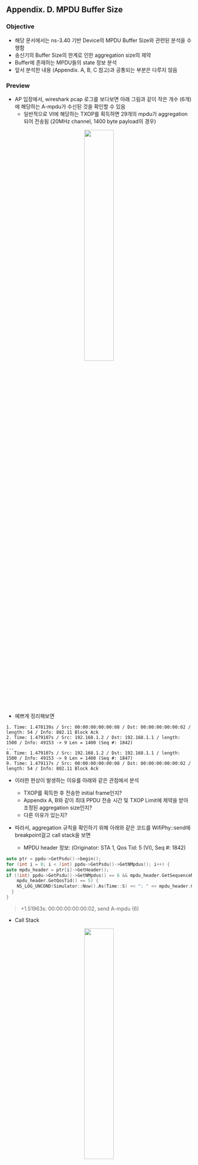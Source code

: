 ## Appendix. D. MPDU Buffer Size

### Objective
* 해당 문서에서는 ns-3.40 기반 Device의 MPDU Buffer Size와 관련된 분석을 수행함
* 송신기의 Buffer Size의 한계로 인한 aggregation size의 제약
* Buffer에 존재하는 MPDU들의 state 정보 분석
* 앞서 분석한 내용 (Appendix. A, B, C 참고)과 공통되는 부분은 다루지 않음

### Preview
* AP 입장에서, wireshark pcap 로그를 보다보면 아래 그림과 같이 작은 개수 (6개)에 해당하는 A-mpdu가 수신된 것을 확인할 수 있음
  * 일반적으로 VI에 해당하는 TXOP를 획득하면 29개의 mpdu가 aggregation되어 전송됨 (20MHz channel, 1400 byte payload의 경우)

<p align="center">  
  <img src="https://github.com/user-attachments/assets/07ae55a8-bbc6-443d-990c-16b1ddbe42f8" width="40%">  
</p>

* 예쁘게 정리해보면
```
1. Time: 1.478139s / Src: 00:00:00:00:00:08 / Dst: 00:00:00:00:00:02 / length: 54 / Info: 802.11 Block Ack
2. Time: 1.479107s / Src: 192.168.1.2 / Dst: 192.168.1.1 / length: 1500 / Info: 49153 -> 9 Len = 1400 (Seq #: 1842)
...
8. Time: 1.479107s / Src: 192.168.1.2 / Dst: 192.168.1.1 / length: 1500 / Info: 49153 -> 9 Len = 1400 (Seq #: 1847)
9. Time: 1.479117s / Src: 00:00:00:00:00:08 / Dst: 00:00:00:00:00:02 / length: 54 / Info: 802.11 Block Ack
```
* 이러한 현상이 발생하는 이유를 아래와 같은 관점에서 분석
  * TXOP를 획득한 후 전송한 initial frame인지?
  * Appendix A, B와 같이 최대 PPDU 전송 시간 및 TXOP Limit에 제약을 받아 조정된 aggregation size인지?
  * 다른 이유가 있는지?

* 따라서, aggregation 규칙을 확인하기 위해 아래와 같은 코드를 WifiPhy::send에 breakpoint걸고 call stack을 보면
  * MPDU header 정보: (Originator: STA 1, Qos Tid: 5 (VI), Seq #: 1842)
```c
auto ptr = ppdu->GetPsdu()->begin();
for (int i = 0; i < (int) ppdu->GetPsdu()->GetNMpdus(); i++) {
auto mpdu_header = ptr[i]->GetHeader();
if ((int) ppdu->GetPsdu()->GetNMpdus() == 6 && mpdu_header.GetSequenceNumber() == 1842 &&
    mpdu_header.GetQosTid() == 5) {
    NS_LOG_UNCOND(Simulator::Now().As(Time::S) << ": " << mpdu_header.GetAddr2() << ", send A-mpdu (6)");
  }
}
```
> +1.51963s: 00:00:00:00:00:02, send A-mpdu (6)

* Call Stack
<p align="center">  
  <img src="https://github.com/user-attachments/assets/e205ede2-eaef-447c-9851-3fc39b9837ff" width="40%">  
</p>

* 다른 점은 없다, Aggregation 제약 조건만 확인해보자

### 1. ns3::HtFrameExchangeManager::SendDataFrame
```c
bool
HtFrameExchangeManager::SendDataFrame(Ptr<WifiMpdu> peekedItem,
                                      Time availableTime,
                                      bool initialFrame)
{
    NS_ASSERT(peekedItem && peekedItem->GetHeader().IsQosData() &&
              !peekedItem->GetHeader().GetAddr1().IsBroadcast() && !peekedItem->IsFragment());
    NS_LOG_FUNCTION(this << *peekedItem << availableTime << initialFrame);

    /* 추가 */
    if(peekedItem->GetHeader().GetSequenceNumber() == 1842 && peekedItem->GetHeader().GetQosTid() == 5){
        NS_LOG_UNCOND(Simulator::Now().As(Time::S) << ": BP");
    }
    /* 추가 */

    Ptr<QosTxop> edca = m_mac->GetQosTxop(peekedItem->GetHeader().GetQosTid());
    WifiTxParameters txParams;
    txParams.m_txVector =
        GetWifiRemoteStationManager()->GetDataTxVector(peekedItem->GetHeader(), m_allowedWidth);
    Ptr<WifiMpdu> mpdu =
        edca->GetNextMpdu(m_linkId, peekedItem, txParams, availableTime, initialFrame);

    if (!mpdu)
    {
        NS_LOG_DEBUG("Not enough time to transmit a frame");
        return false;
    }

    // try A-MPDU aggregation
    std::vector<Ptr<WifiMpdu>> mpduList =
        m_mpduAggregator->GetNextAmpdu(mpdu, txParams, availableTime);
    NS_ASSERT(txParams.m_acknowledgment);

    if (mpduList.size() > 1)
    {
        // A-MPDU aggregation succeeded
        SendPsduWithProtection(Create<WifiPsdu>(std::move(mpduList)), txParams); // STEP INTO
    }
    else if (txParams.m_acknowledgment->method == WifiAcknowledgment::BAR_BLOCK_ACK)
    {
        // a QoS data frame using the Block Ack policy can be followed by a BlockAckReq
        // frame and a BlockAck frame. Such a sequence is handled by the HT FEM
        SendPsduWithProtection(Create<WifiPsdu>(mpdu, false), txParams);
    }
    else
    {
        // transmission can be handled by the base FEM
        SendMpduWithProtection(mpdu, txParams);
    }

    return true;
}
```
* Aggregation rule 및 mpdu list 확인을 위해 추가 코드 삽입
* 해당 시점에서 breakpoint걸고, 아래와 같은 variable 값을 보면
  * availableTime: 4096000 
  * initialFrame: True
* 즉, TXOP를 획득하고 전송하는 첫 번째 frame이라는 뜻임 (여기서 의문점이 들어야됨)
  * VI에 해당하는 MPDU는 최대 PPDU 전송시간에 제약을 받을 수 없음
    * 애초에 TXOP Limit에 제약을 먼저 받음 (payload size가 동일하므로, 제약을 받으려면 BE와 같이 최소 39개는 aggregation 되어야 함)
  * 근데, TXOP limit에 제약을 받으려면 30개의 MPDU가 aggregation 되어야함 (일반적으로 29개에 해당하는 MPDU가 aggregation되어 전송되므로)
  * 그럼 남은 조건 딱 하나 있음 (window size)
* 서브루틴 진입 두가자~ -> 1.1. MpduAggregator::GetNextAmpdu 참고

### 1.1. MpduAggregator::GetNextAmpdu (⭐ 중요도 상)
```c
std::vector<Ptr<WifiMpdu>>
MpduAggregator::GetNextAmpdu(Ptr<WifiMpdu> mpdu,
                             WifiTxParameters& txParams,
                             Time availableTime) const
{
    NS_LOG_FUNCTION(this << *mpdu << &txParams << availableTime);

    std::vector<Ptr<WifiMpdu>> mpduList;

    Mac48Address recipient = mpdu->GetHeader().GetAddr1();
    NS_ASSERT(mpdu->GetHeader().IsQosData() && !recipient.IsBroadcast());
    uint8_t tid = mpdu->GetHeader().GetQosTid();
    auto origRecipient = mpdu->GetOriginal()->GetHeader().GetAddr1();

    Ptr<QosTxop> qosTxop = m_mac->GetQosTxop(tid);
    NS_ASSERT(qosTxop);

    // Have to make sure that the block ack agreement is established and A-MPDU is enabled
    if (m_mac->GetBaAgreementEstablishedAsOriginator(recipient, tid) &&
        GetMaxAmpduSize(recipient, tid, txParams.m_txVector.GetModulationClass()) > 0)
    {
        /* here is performed MPDU aggregation */
        Ptr<WifiMpdu> nextMpdu = mpdu;

        while (nextMpdu)
        {
            // if we are here, nextMpdu can be aggregated to the A-MPDU.
            NS_LOG_DEBUG("Adding packet with sequence number "
                         << nextMpdu->GetHeader().GetSequenceNumber()
                         << " to A-MPDU, packet size = " << nextMpdu->GetSize()
                         << ", A-MPDU size = " << txParams.GetSize(recipient));

            mpduList.push_back(nextMpdu);

            // If allowed by the BA agreement, get the next MPDU
            auto peekedMpdu =
                qosTxop->PeekNextMpdu(m_linkId, tid, origRecipient, nextMpdu->GetOriginal()); // 여기 중요!!
            nextMpdu = nullptr;

            if (peekedMpdu)
            {
                // PeekNextMpdu() does not return an MPDU that is beyond the transmit window
                NS_ASSERT(IsInWindow(peekedMpdu->GetHeader().GetSequenceNumber(),
                                     qosTxop->GetBaStartingSequence(origRecipient, tid),
                                     qosTxop->GetBaBufferSize(origRecipient, tid)));

                peekedMpdu = m_htFem->CreateAliasIfNeeded(peekedMpdu);
                // get the next MPDU to aggregate, provided that the constraints on size
                // and duration limit are met. Note that the returned MPDU differs from
                // the peeked MPDU if A-MSDU aggregation is enabled.
                NS_LOG_DEBUG("Trying to aggregate another MPDU");

                /* 추가 */
                if(peekedMpdu->GetHeader().GetSequenceNumber() == 1847 && peekedMpdu->GetHeader().GetQosTid() == 5){
                    NS_LOG_UNCOND("BP");
                }
                /* 추가 */

                nextMpdu =
                    qosTxop->GetNextMpdu(m_linkId, peekedMpdu, txParams, availableTime, false);
            }
        }
        if (mpduList.size() == 1)
        {
            // return an empty vector if it was not possible to aggregate at least two MPDUs
            mpduList.clear();
        }
    }

    return mpduList;
}
```
* Seq # 1842 ~ 1847까지 aggregation 되므로 추가 코드를 통해 BP 새로 걸어줌
* 기존 (Appendix A, B)에는 nextMpdu가 nullptr가 되어 MAC Queue 순회 loop를 벗어났는데, 조건이 조금 다름
  * nextMpdu <= peekedMpdu (seq #: 1847) 할당하고
  * mpduList.push_back(nextMpdu)로 (seq #: 1847) mpdu insert하는 것 까지는 동일
  * 이후 peekedMpdu를 통해 mpdu (seq #: 1848)을 가져오는 과정에서 nullptr이 할당됨
  * 따라서, nextMpdu가 nullptr이 되고 자연스럽게 MAC Queue 순회 loop 탈출하는 방식임
  * 결론적으로 PeekNextMpdu 동작 과정 분석이 필요함 -> 1.1.1. QosTxop::PeekNextMpdu 참고
* 이후 mpduList return하면서 STEP OUT
 
### 1.1.1 QosTxop::PeekNextMpdu (⭐ 중요도 상, 조건문이 되게 많으므로 어디에 걸리는 잘 봐야함)
```c
Ptr<WifiMpdu>
QosTxop::PeekNextMpdu(uint8_t linkId, uint8_t tid, Mac48Address recipient, Ptr<const WifiMpdu> mpdu)
{
    NS_LOG_FUNCTION(this << +linkId << +tid << recipient << mpdu);

    // lambda to peek the next frame
    auto peek = [this, &linkId, &tid, &recipient, &mpdu]() -> Ptr<WifiMpdu> {
        if (tid == 8 && recipient.IsBroadcast()) // undefined TID and recipient
        {
            return m_queue->PeekFirstAvailable(linkId, mpdu);
        }
        WifiContainerQueueId queueId(WIFI_QOSDATA_QUEUE, WIFI_UNICAST, recipient, tid);
        if (auto mask = m_mac->GetMacQueueScheduler()->GetQueueLinkMask(m_ac, queueId, linkId);
            !mask || mask->none())
        {
            return m_queue->PeekByQueueId(queueId, mpdu);
        }
        return nullptr;
    };

    auto item = peek();
    // remove old packets (must be retransmissions or in flight, otherwise they did
    // not get a sequence number assigned)
    while (item && !item->IsFragment())
    {
        if (item->GetHeader().IsCtl())
        {
            NS_LOG_DEBUG("Skipping control frame: " << *item);
            mpdu = item;
            item = peek();
            continue;
        }

        if (item->HasSeqNoAssigned() && IsQosOldPacket(item))
        {
            NS_LOG_DEBUG("Removing an old packet from EDCA queue: " << *item);
            if (!m_droppedMpduCallback.IsNull())
            {
                m_droppedMpduCallback(WIFI_MAC_DROP_QOS_OLD_PACKET, item);
            }
            mpdu = item;
            item = peek();
            m_queue->Remove(mpdu);
            continue;
        }

        if (auto linkIds = item->GetInFlightLinkIds(); !linkIds.empty()) // MPDU is in-flight
        {
            // if the MPDU is not already in-flight on the link for which we are requesting an
            // MPDU and the number of links on which the MPDU is in-flight is less than the
            // maximum number, then we can transmit this MPDU
            if (linkIds.count(linkId) == 0 && linkIds.size() < m_nMaxInflights)
            {
                break;
            }

            // if no BA agreement, we cannot have multiple MPDUs in-flight
            if (item->GetHeader().IsQosData() &&
                !m_mac->GetBaAgreementEstablishedAsOriginator(item->GetHeader().GetAddr1(),
                                                              item->GetHeader().GetQosTid()))
            {
                NS_LOG_DEBUG("No BA agreement and an MPDU is already in-flight");
                return nullptr;
            }

            NS_LOG_DEBUG("Skipping in flight MPDU: " << *item);
            mpdu = item;
            item = peek();
            continue;
        }

        if (item->GetHeader().HasData() &&
            !m_mac->CanForwardPacketsTo(item->GetHeader().GetAddr1()))
        {
            NS_LOG_DEBUG("Skipping frame that cannot be forwarded: " << *item);
            mpdu = item;
            item = peek();
            continue;
        }
        break;
    }

    if (!item)
    {
        return nullptr;
    }

    WifiMacHeader& hdr = item->GetHeader();

    // peek the next sequence number and check if it is within the transmit window
    // in case of QoS data frame
    uint16_t sequence = item->HasSeqNoAssigned() ? hdr.GetSequenceNumber()
                                                 : m_txMiddle->PeekNextSequenceNumberFor(&hdr);
    if (hdr.IsQosData())
    {
        Mac48Address recipient = hdr.GetAddr1();
        uint8_t tid = hdr.GetQosTid();

        if (m_mac->GetBaAgreementEstablishedAsOriginator(recipient, tid) && // 여기 중요!!
            !IsInWindow(sequence,
                        GetBaStartingSequence(recipient, tid),
                        GetBaBufferSize(recipient, tid)))
        {
            NS_LOG_DEBUG("Packet beyond the end of the current transmit window");
            return nullptr;
        }
    }

    // Assign a sequence number if this is not a fragment nor it already has one assigned
    if (!item->IsFragment() && !item->HasSeqNoAssigned())
    {
        hdr.SetSequenceNumber(sequence);
    }
    NS_LOG_DEBUG("Packet peeked from EDCA queue: " << *item);
    return item;
}
```
* auto item = peek(); <- 코드 상단 부분에 정의되어 있는 lambda 함수를 통해 mpdu를 검색 후 할당받으며 아래와 같은 특징이 존재함
  * 특징 1: 인자 값으로 받은 mpdu (seq #: 1847)과 같은 QueueId를 가지고 있는 Queue에 접근함
  * 특징 2: 검색후 할당받은 item (mpdu)은 seq #가 할당되지 않은 상태임!!
* 향후 할당받은 item이 유효한 mpdu가 될 때까지 while loop를 순회함
  * 여기서, 유효한 mpdu라는 건 아래 조건들을 만족하지 않는 mpdu를 의미함
    * 조건 1: 재전송이 필요한 mpdu인 경우
    * 조건 2: 이미 전송중인 mpdu인 경우
    * 조건 3: seq#가 할당되어 있으며, 오래된 mpdu인 경우
      * 여기서 오래 되었다의 의미 -> 수신기 (recipient)가 기대하는 mpdu의 seq# 보다 작은 경우
    * 조건 4: 모종의 이유로 전송할 수 없는 mpdu인 경우
      * ~~모종의 이유를 찾아보려고 했는데 virtual method라 implementation 위치를 모르겠음~~ (찾음, AP와 STA이 association되어 있지 않은 경우)
* 이후 seq # (1848)를 local variable에 임시 할당
* (⭐ 중요) IsInWindow function을 호출하는데 이때 넘기는 인자 값은 아래와 같음
  * sequence = 이전에 임시 할당한 wlan seq #, 1848
  * GetBaStartingSeqeuence(recipient, tid) = 수신기 (recipient)의 특정 AC에 해당하는 MAC Queue의 시작 seq #, 1784
  * GetBaBufferSize(recipient, tid)) = 수신기 (recipient)의 특정 AC에 해당하는 MPDU Buffer Size, 64
  * return 값이 false이므로, nullptr 반환 -> 1.1.1.1. ns3::WifiUtils::IsInWindow 참고

### 1.1.1.1. ns3::WifiUtils::IsInWindow 
```c
bool
IsInWindow(uint16_t seq, uint16_t winstart, uint16_t winsize)
{
    return ((seq - winstart + 4096) % 4096) < winsize;
}
```
* 좌변 ((seq - winstart + 4096) % 4096) = ((1848 - 1784 + 4096) % 4096 = 64
* 우변 winsize = 64
* 즉, false 반환
* false의 의미 -> 수신기 (recipient)입장에서, 시작 seq # 및 MPDU buffer size를 기반으로 계산된 기대하고 있는 seq #를 초과한 MPDU를 수신 받을 수 없음
  * 반대로 말하면, 송신기 (originator)입장에서, 수신기 (recipient)가 수신 받을 수 없는 MPDU를 송신할 수 없음

### Supplementary: Recipient MPDU buffer state
* 시나리오를 다시 보자
```
__AP 입장 / link 1__
1. Time: 1.478139s / Src: 00:00:00:00:00:08 / Dst: 00:00:00:00:00:02 / length: 54 / Info: 802.11 Block Ack
2. Time: 1.479107s / Src: 192.168.1.2 / Dst: 192.168.1.1 / length: 1500 / Info: 49153 -> 9 Len = 1400 (Seq #: 1842)
...
8. Time: 1.479107s / Src: 192.168.1.2 / Dst: 192.168.1.1 / length: 1500 / Info: 49153 -> 9 Len = 1400 (Seq #: 1847)
9. Time: 1.479117s / Src: 00:00:00:00:00:08 / Dst: 00:00:00:00:00:02 / length: 54 / Info: 802.11 Block Ack
```
* 1.479107s 시점에 STA 1이 link 1을 통해 Seq # 1842 ~ 1847에 해당하는 A-mpdu를 전송할 때, 왜 수신기의 시작 seq #는 1784일까?
  * 증명을 위해서는 이전 시점에서의 AP와 STA간의 communication 과정을 봐야함 (굉장히 복잡하니까 천천히 차근차근)




### Summary
* 
